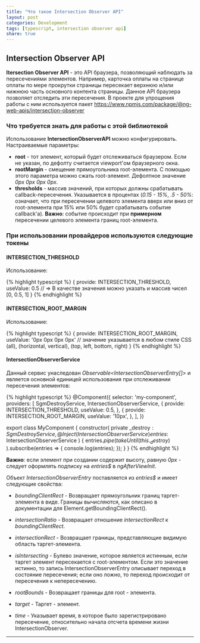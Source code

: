 ```yaml
---
title: "Что такое Intersection Observer API"
layout: post
categories: Development
tags: [typescript, intersection observer api]
share: true
---
```


## Intersection Observer API

**Itersection Observer API** - это API браузера, позволяющий наблюдать за пересечениями элементов. Например, карточка оплаты на странице оплаты по мере прокрутки страницы пересекает верхнюю и/или нижнюю часть основного контента страницы. Данное API браузера позволяет отследить эти пересечения. В проекте для упрощения работы с ним используется пакет https://www.npmjs.com/package/@ng-web-apis/intersection-observer

### Что требуется знать для работы с этой библиотекой

Использование **IntersectionObserverAPI** можно конфигурировать. Настраиваемые параметры:

- **root** - тот элемент, который будет отслеживаться браузером. Если не указан, по дефолту считается viewport'ом браузерного окна.
- **rootMargin** - смещение прямоугольника root-элемента. С помощью этого параметра можно сжать root-элемент. Дефолтное значение _0px 0px 0px 0px_.
- **thresholds** - массив значений, при которых должны срабатывать callback-пересечения. Указывается в процентах (_0.15 - 15%_, _.5 - 50%_: означает, что при пересечении целевого элемента вверх или вниз от root-элемента при 15% или 50% будет срабатывать событие callback'а). **Важно**: событие происходит при **примерном** пересечении целевого элемента границ root-элемента.

### При использовании провайдеров используются следующие токены

#### INTERSECTION_THRESHOLD

Использование:

{% highlight typescript %}
{
    provide: INTERSECTION_THRESHOLD,
    useValue: 0.5 // => В качестве значения можно указать и массив чисел [0, 0.5, 1]
}
{% endhighlight %}

#### INTERSECTION_ROOT_MARGIN

Использование:

{% highlight typescript %}
{
    provide: INTERSECTION_ROOT_MARGIN,
    useValue: '0px 0px 0px 0px' // значение указывается в любом стиле CSS (all), (horizontal, vertical), (top, left, bottom, right)
}
{% endhighlight %}

#### IntersectionObserverService

Данный сервис унаследован _Observable<IntersectionObserverEntry[]>_ и является основной единицей использования при отслеживании пересечения элементов:

{% highlight typescript %}
@Component({
selector: 'my-component',
providers: [
    SgmDestroyService,
    IntersectionObserverService,
    {
        provide: INTERSECTION_THRESHOLD,
        useValue: 0.5,
    },
    {
        provide: INTERSECTION_ROOT_MARGIN,
        useValue: '10px',
    },
],
})

export class MyComponent {
    constructor(
        private _destroy$: SgmDestroyService,
        @Inject(IntersectionObserverService)
        entries$: IntersectionObserverService
    ) {
        entries$.pipe(
            takeUntil(this._destroy$)
        ).subscribe(entries => {
            console.log(entries);
        });
    }
}
{% endhighlight %}

**Важно**: если элемент при создании содержит высоту, равную _0px_ - следует оформлять подписку на _entries$_ в _ngAfterViewInit_.

Объект _IntersectionObserverEntry_ поставляется из _entries$_ и имеет следующие свойства:

- _boundingClientRect_ - Возвращает прямоугольник границ таргет-элемента в виде. Границы вычисляются, как описано в документации для Element.getBoundingClientRect().

- _intersectionRatio_ - Возвращает отношение _intersectionRect_ к _boundingClientRect_.

- _intersectionRect_ - Возвращает границы, представляющие видимую область таргет-элемента.

- _isIntersecting_ - Булево значение, которое является истинным, если таргет элемент пересекается с root-элементом. Если это значение истинно, то запись IntersectionObserverEntry описывает переход в состояние пересечения; если оно ложно, то переход происходит от пересечения к непересечению.

- _rootBounds_ - Возвращает границы для root - элемента.

- _target_ - Таргет - элемент.

- _time_ - Указывает время, в которое было зарегистрировано пересечение, относительно начала отсчета времени жизни IntersectionObserver.

***